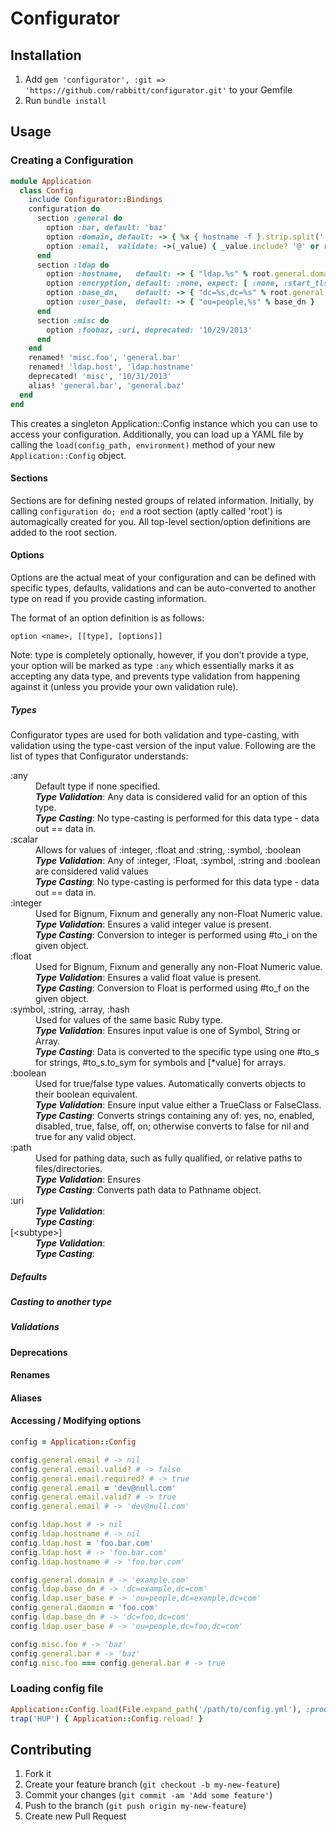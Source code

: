 # Configurator

## Installation
1. Add `gem 'configurator', :git => 'https://github.com/rabbitt/configurator.git'` to your Gemfile
2. Run `bundle install`

## Usage

### Creating a Configuration

```ruby
module Application
  class Config
    include Configurator::Bindings
    configuration do
      section :general do
        option :bar, default: 'baz'
        option :domain, default: -> { %x { hostname -f }.strip.split('.')[-2..-1].join('.') }
        option :email,  validate: ->(_value) { _value.include? '@' or raise ValidationError, "email missing @" }
      end
      section :ldap do
        option :hostname,   default: -> { "ldap.%s" % root.general.domain }
        option :encryption, default: :none, expect: [ :none, :start_tls, :simple_tls ]
        option :base_dn,    default: -> { "dc=%s,dc=%s" % root.general.domain.split('.') }
        option :user_base,  default: -> { "ou=people,%s" % base_dn }
      end
      section :misc do
        option :foobaz, :uri, deprecated: '10/29/2013'
      end
    end
    renamed! 'misc.foo', 'general.bar'
    renamed! 'ldap.host', 'ldap.hostname'
    deprecated! 'misc', '10/31/2013'
    alias! 'general.bar', 'general.baz'
  end
end
```

This creates a singleton Application::Config instance which you can use to access your configuration. Additionally, you can load up a YAML file by calling the `load(config_path, environment)` method of your new `Application::Config` object.

#### Sections

Sections are for defining nested groups of related information. Initially, by calling `configuration do; end` a root section (aptly called 'root') is automagically created for you. All top-level section/option definitions are added to the root section.

#### Options

Options are the actual meat of your configuration and can be defined with specific types, defaults, validations and can be auto-converted to another type on read if you provide casting information.

The format of an option definition is as follows:

`option <name>, [[type], [options]]`

Note: type is completely optionally, however, if you don't provide a type, your option will be marked as type `:any` which essentially marks it as accepting any data type, and prevents type validation from happening against it (unless you provide your own validation rule).

##### Types

Configurator types are used for both validation and type-casting, with validation using the type-cast version of the input value. Following are the list of types that Configurator understands:

<dl>

  <dt>:any</dt>
  <dd>Default type if none specified.</dd>
  <dd><strong><em>Type Validation</em></strong>: Any data is considered valid for an option of this type.</dd>
  <dd><strong><em>Type Casting</em></strong>: No type-casting is performed for this data type - data out == data in.</dd>

  <dt>:scalar</dt>
  <dd>Allows for values of :integer, :float and :string, :symbol, :boolean</dd>
  <dd><strong><em>Type Validation</em></strong>: Any of :integer, :Float, :symbol, :string and :boolean are considered valid values </dd>
  <dd><strong><em>Type Casting</em></strong>: No type-casting is performed for this data type - data out == data in.</dd>

  <dt>:integer</dt>
  <dd>Used for Bignum, Fixnum and generally any non-Float Numeric value.</dd>
  <dd><strong><em>Type Validation</em></strong>: Ensures a valid integer value is present.</dd>
  <dd><strong><em>Type Casting</em></strong>: Conversion to integer is performed using #to_i on the given object.</dd>

  <dt>:float</dt>
  <dd>Used for Bignum, Fixnum and generally any non-Float Numeric value.</dd>
  <dd><strong><em>Type Validation</em></strong>: Ensures a valid float value is present.</dd>
  <dd><strong><em>Type Casting</em></strong>: Conversion to Float is performed using #to_f on the given object.</dd>

  <dt>:symbol, :string, :array, :hash</dt>
  <dd>Used for values of the same basic Ruby type.</dd>
  <dd><strong><em>Type Validation</em></strong>: Ensures input value is one of Symbol, String or Array.</dd>
  <dd><strong><em>Type Casting</em></strong>: Data is converted to the specific type using one #to_s for strings, #to_s.to_sym for symbols and [*value] for arrays.</dd>

  <dt>:boolean</dt>
  <dd>Used for true/false type values. Automatically converts objects to their boolean equivalent.</dd>
  <dd><strong><em>Type Validation</em></strong>: Ensure input value either a TrueClass or FalseClass.</dd>
  <dd><strong><em>Type Casting</em></strong>: Converts strings containing any of: yes, no, enabled, disabled, true, false, off, on; otherwise converts to false for nil and true for any valid object.</dd>

  <dt>:path</dt>
  <dd>Used for pathing data, such as fully qualified, or relative paths to files/directories.</dd>
  <dd><strong><em>Type Validation</em></strong>: Ensures </dd>
  <dd><strong><em>Type Casting</em></strong>: Converts path data to Pathname object.</dd>

  <dt>:uri</dt>
  <dd></dd>
  <dd><strong><em>Type Validation</em></strong>: </dd>
  <dd><strong><em>Type Casting</em></strong>: </dd>

  <dt>[&lt;subtype&gt;]</dt>
  <dd></dd>
  <dd><strong><em>Type Validation</em></strong>: </dd>
  <dd><strong><em>Type Casting</em></strong>: </dd>
</dl>

<dl>
</dl>

##### Defaults
##### Casting to another type
##### Validations
#### Deprecations
#### Renames
#### Aliases

#### Accessing / Modifying options

```ruby
config = Application::Config

config.general.email # -> nil
config.general.email.valid? # -> false
config.general.email.required? # -> true
config.general.email = 'dev@null.com'
config.general.email.valid? # -> true
config.general.email # -> 'dev@null.com'

config.ldap.host # -> nil
config.ldap.hostname # -> nil
config.ldap.host = 'foo.bar.com'
config.ldap.host # -> 'foo.bar.com'
config.ldap.hostname # -> 'foo.bar.com'

config.general.domain # -> 'example.com'
config.ldap.base_dn # -> 'dc=example,dc=com'
config.ldap.user_base # -> 'ou=people,dc=example,dc=com'
config.general.daomin = 'foo.com'
config.ldap.base_dn # -> 'dc=foo,dc=com'
config.ldap.user_base # -> 'ou=people,dc=foo,dc=com'

config.misc.foo # -> 'baz'
config.general.bar # -> 'baz'
config.misc.foo === config.general.bar # -> true
```

### Loading config file

```ruby
Application::Config.load(File.expand_path('/path/to/config.yml'), :production)
trap('HUP') { Application::Config.reload! }
```

## Contributing

1. Fork it
2. Create your feature branch (`git checkout -b my-new-feature`)
3. Commit your changes (`git commit -am 'Add some feature'`)
4. Push to the branch (`git push origin my-new-feature`)
5. Create new Pull Request
